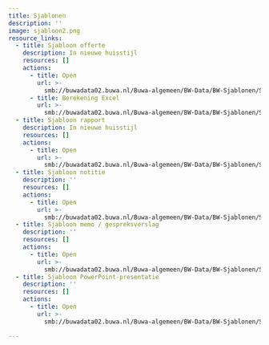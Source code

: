 ```yaml
---
title: Sjablonen
description: ''
image: sjabloon2.png
resource_links:
  - title: Sjabloon offerte
    description: In nieuwe huisstijl
    resources: []
    actions:
      - title: Open
        url: >-
          smb://buwadata02.buwa.nl/Buwa-algemeen/BW-Data/BW-Sjablonen/Sjablonen-Office-365-Offertes-Rapporten/Sjablonen/Offerte/Waardenburg-Ecology/WE-Offerte_Nederlandstalig_toelichting_2022.dotx
      - title: Berekening Excel
        url: >-
          smb://buwadata02.buwa.nl/Buwa-algemeen/BW-Data/BW-Sjablonen/Sjablonen-Office-365-Offertes-Rapporten/Sjablonen/Offerte/Waardenburg-Ecology/WE_OFFERTE_sjabloon-BEREKENING_2022.xltx
  - title: Sjabloon rapport
    description: In nieuwe huisstijl
    resources: []
    actions:
      - title: Open
        url: >-
          smb://buwadata02.buwa.nl/Buwa-algemeen/BW-Data/BW-Sjablonen/Sjablonen-Office-365-Offertes-Rapporten/Sjablonen/Rapportage/Waardenburg-Ecology/Rapport-WE-sjabloon-voor-feedback-NL-22.dotx
  - title: Sjabloon notitie
    description: ''
    resources: []
    actions:
      - title: Open
        url: >-
          smb://buwadata02.buwa.nl/Buwa-algemeen/BW-Data/BW-Sjablonen/Sjablonen-Office-365-Offertes-Rapporten/Sjablonen/Rapportage/Waardenburg-Ecology/NOTITIE-WE-sjabloon.dotx
  - title: Sjabloon memo / gespreksverslag
    description: ''
    resources: []
    actions:
      - title: Open
        url: >-
          smb://buwadata02.buwa.nl/Buwa-algemeen/BW-Data/BW-Sjablonen/Sjablonen-Office-365-Offertes-Rapporten/Sjablonen/Rapportage/Waardenburg-Ecology/MEMO-WE-verslag-sjabloon.dotx
  - title: Sjabloon PowerPoint-presentatie
    description: ''
    resources: []
    actions:
      - title: Open
        url: >-
          smb://buwadata02.buwa.nl/Buwa-algemeen/BW-Data/BW-Sjablonen/Sjablonen-Office-365-Offertes-Rapporten/Sjablonen/Waardenburg-Ecology-presentatie.potx

---
```








